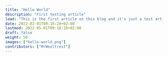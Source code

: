 ```yaml
---
title: "Hello World"
description: "First testing article"
lead: "This is the first article on this blog and it's just a test article, so "Hello World!"
date: 2022-02-01T09:18:28+02:00
lastmod: 2022-05-01T09:18:28+02:00
draft: false
weight: 50
images: ["hello-world.png"]
contributors: ["MrWooltrest"]
---
```

